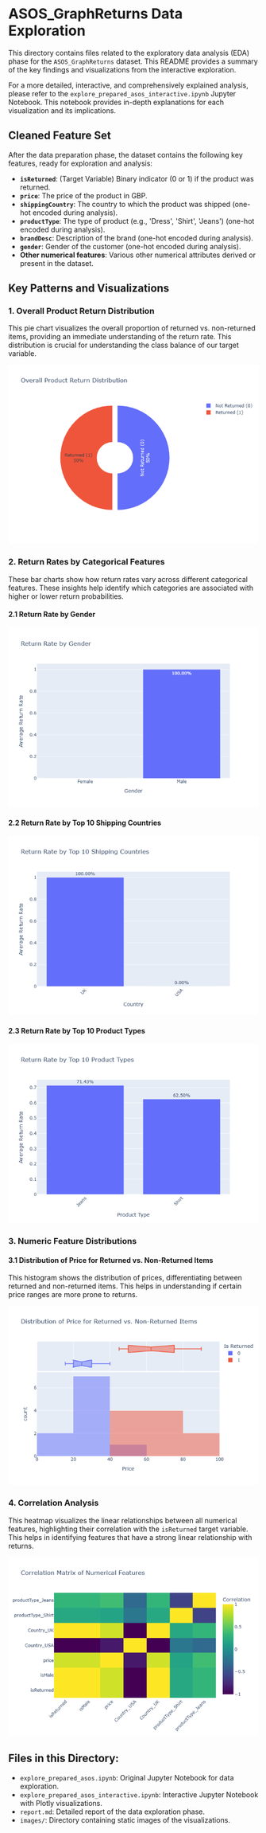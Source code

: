 # ASOS_GraphReturns Data Exploration

This directory contains files related to the exploratory data analysis (EDA) phase for the `ASOS_GraphReturns` dataset. This README provides a summary of the key findings and visualizations from the interactive exploration.

For a more detailed, interactive, and comprehensively explained analysis, please refer to the `explore_prepared_asos_interactive.ipynb` Jupyter Notebook. This notebook provides in-depth explanations for each visualization and its implications.

## Cleaned Feature Set

After the data preparation phase, the dataset contains the following key features, ready for exploration and analysis:

-   **`isReturned`**: (Target Variable) Binary indicator (0 or 1) if the product was returned.
-   **`price`**: The price of the product in GBP.
-   **`shippingCountry`**: The country to which the product was shipped (one-hot encoded during analysis).
-   **`productType`**: The type of product (e.g., 'Dress', 'Shirt', 'Jeans') (one-hot encoded during analysis).
-   **`brandDesc`**: Description of the brand (one-hot encoded during analysis).
-   **`gender`**: Gender of the customer (one-hot encoded during analysis).
-   **Other numerical features**: Various other numerical attributes derived or present in the dataset.

## Key Patterns and Visualizations

### 1. Overall Product Return Distribution

This pie chart visualizes the overall proportion of returned vs. non-returned items, providing an immediate understanding of the return rate. This distribution is crucial for understanding the class balance of our target variable.

![Overall Product Return Distribution](images/return_distribution.png)

### 2. Return Rates by Categorical Features

These bar charts show how return rates vary across different categorical features. These insights help identify which categories are associated with higher or lower return probabilities.

#### 2.1 Return Rate by Gender

![Return Rate by Gender](images/gender_return_rate.png)

#### 2.2 Return Rate by Top 10 Shipping Countries

![Return Rate by Top 10 Shipping Countries](images/country_return_rate.png)

#### 2.3 Return Rate by Top 10 Product Types

![Return Rate by Top 10 Product Types](images/product_type_return_rate.png)

### 3. Numeric Feature Distributions

#### 3.1 Distribution of Price for Returned vs. Non-Returned Items

This histogram shows the distribution of prices, differentiating between returned and non-returned items. This helps in understanding if certain price ranges are more prone to returns.

![Distribution of Price for Returned vs. Non-Returned Items](images/price_distribution.png)

### 4. Correlation Analysis

This heatmap visualizes the linear relationships between all numerical features, highlighting their correlation with the `isReturned` target variable. This helps in identifying features that have a strong linear relationship with returns.

![Correlation Matrix of Numerical Features](images/correlation_matrix.png)

## Files in this Directory:
- `explore_prepared_asos.ipynb`: Original Jupyter Notebook for data exploration.
- `explore_prepared_asos_interactive.ipynb`: Interactive Jupyter Notebook with Plotly visualizations.
- `report.md`: Detailed report of the data exploration phase.
- `images/`: Directory containing static images of the visualizations.
